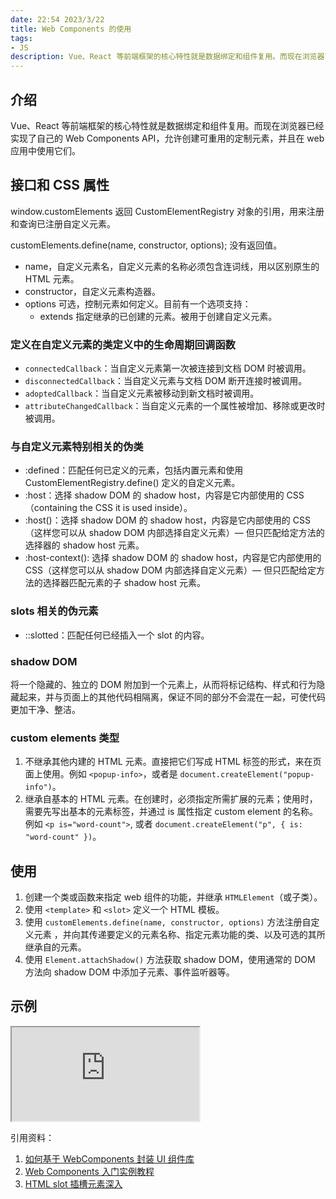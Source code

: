 ```yaml
---
date: 22:54 2023/3/22
title: Web Components 的使用
tags:
- JS
description: Vue、React 等前端框架的核心特性就是数据绑定和组件复用。而现在浏览器已经实现了自己的 Web Components API，允许创建可重用的定制元素，并且在 web 应用中使用它们。
---
```

## 介绍
Vue、React 等前端框架的核心特性就是数据绑定和组件复用。而现在浏览器已经实现了自己的 Web Components API，允许创建可重用的定制元素，并且在 web 应用中使用它们。

## 接口和 CSS 属性
window.customElements
返回 CustomElementRegistry 对象的引用，用来注册和查询已注册自定义元素。

customElements.define(name, constructor, options);
没有返回值。
- name，自定义元素名，自定义元素的名称必须包含连词线，用以区别原生的 HTML 元素。
- constructor，自定义元素构造器。
- options 可选，控制元素如何定义。目前有一个选项支持：
    - extends 指定继承的已创建的元素。被用于创建自定义元素。

### 定义在自定义元素的类定义中的生命周期回调函数
- `connectedCallback`：当自定义元素第一次被连接到文档 DOM 时被调用。
- `disconnectedCallback`：当自定义元素与文档 DOM 断开连接时被调用。
- `adoptedCallback`：当自定义元素被移动到新文档时被调用。
- `attributeChangedCallback`：当自定义元素的一个属性被增加、移除或更改时被调用。

### 与自定义元素特别相关的伪类
- :defined：匹配任何已定义的元素，包括内置元素和使用 CustomElementRegistry.define() 定义的自定义元素。
- :host：选择 shadow DOM 的 shadow host，内容是它内部使用的 CSS（containing the CSS it is used inside）。
- :host()：选择 shadow DOM 的 shadow host，内容是它内部使用的 CSS（这样您可以从 shadow DOM 内部选择自定义元素）— 但只匹配给定方法的选择器的 shadow host 元素。
- :host-context(): 选择 shadow DOM 的 shadow host，内容是它内部使用的 CSS（这样您可以从 shadow DOM 内部选择自定义元素）— 但只匹配给定方法的选择器匹配元素的子 shadow host 元素。

### slots 相关的伪元素
- ::slotted：匹配任何已经插入一个 slot 的内容。

### shadow DOM
将一个隐藏的、独立的 DOM 附加到一个元素上，从而将标记结构、样式和行为隐藏起来，并与页面上的其他代码相隔离，保证不同的部分不会混在一起，可使代码更加干净、整洁。

### custom elements 类型
1. 不继承其他内建的 HTML 元素。直接把它们写成 HTML 标签的形式，来在页面上使用。例如 `<popup-info>`，或者是 `document.createElement("popup-info")`。
2. 继承自基本的 HTML 元素。在创建时，必须指定所需扩展的元素；使用时，需要先写出基本的元素标签，并通过 is 属性指定 custom element 的名称。例如 `<p is="word-count">`, 或者 `document.createElement("p", { is: "word-count" })`。

## 使用
1. 创建一个类或函数来指定 web 组件的功能，并继承 `HTMLElement`（或子类）。
2. 使用 `<template>` 和 `<slot>` 定义一个 HTML 模板。
3. 使用 `customElements.define(name, constructor, options)` 方法注册自定义元素 ，并向其传递要定义的元素名称、指定元素功能的类、以及可选的其所继承自的元素。
4. 使用 `Element.attachShadow()` 方法获取 shadow DOM，使用通常的 DOM 方法向 shadow DOM 中添加子元素、事件监听器等。

## 示例
<iframe src="https://code.juejin.cn/pen/7134948258882781184"></iframe>

引用资料：
1. [如何基于 WebComponents 封装 UI 组件库](https://juejin.cn/post/7096265630466670606)
2. [Web Components 入门实例教程](https://www.ruanyifeng.com/blog/2019/08/web_components.html)
3. [HTML slot 插槽元素深入](https://www.zhangxinxu.com/wordpress/2021/09/html-slot-dom/)
